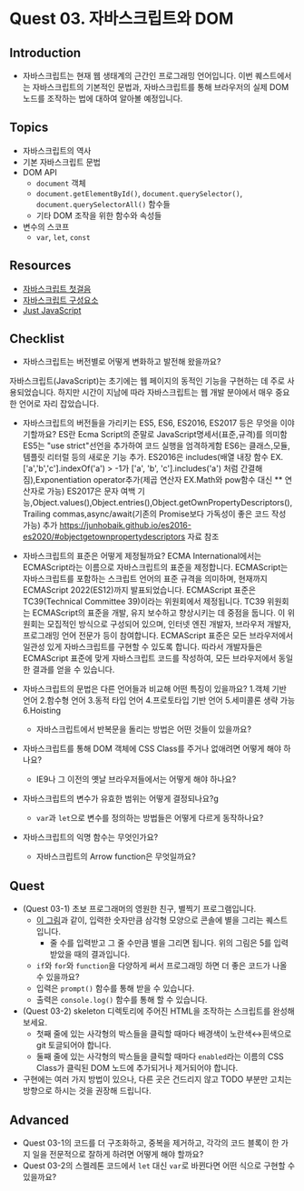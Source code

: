 # Quest 03. 자바스크립트와 DOM

## Introduction
* 자바스크립트는 현재 웹 생태계의 근간인 프로그래밍 언어입니다. 이번 퀘스트에서는 자바스크립트의 기본적인 문법과, 자바스크립트를 통해 브라우저의 실제 DOM 노드를 조작하는 법에 대하여 알아볼 예정입니다.

## Topics
* 자바스크립트의 역사
* 기본 자바스크립트 문법
* DOM API
  * `document` 객체
  * `document.getElementById()`, `document.querySelector()`, `document.querySelectorAll()` 함수들
  * 기타 DOM 조작을 위한 함수와 속성들
* 변수의 스코프
  * `var`, `let`, `const`

## Resources
* [자바스크립트 첫걸음](https://developer.mozilla.org/ko/docs/Learn/JavaScript/First_steps)
* [자바스크립트 구성요소](https://developer.mozilla.org/ko/docs/Learn/JavaScript/Building_blocks)
* [Just JavaScript](https://justjavascript.com/)

## Checklist
* 자바스크립트는 버전별로 어떻게 변화하고 발전해 왔을까요?

자바스크립트(JavaScript)는 초기에는 웹 페이지의 동적인 기능을 구현하는 데 주로 사용되었습니다. 하지만 시간이 지남에 따라 자바스크립트는 웹 개발 분야에서 매우 중요한 언어로 자리 잡았습니다.

  * 자바스크립트의 버전들을 가리키는 ES5, ES6, ES2016, ES2017 등은 무엇을 이야기할까요?
  ES란 Ecma Script의 준말로 JavaScript명세서(표준,규격)를 의미함
  ES5는 "use strict"선언을 추가하여 코드 실행을 엄격하게함
  ES6는 클래스,모듈,템플릿 리터럴 등의 새로운 기능 추가.
  ES2016은 includes(배열 내장 함수 EX.['a','b','c'].indexOf('a') > -1가 ['a', 'b', 'c'].includes('a') 처럼 간결해짐),Exponentiation operator추가(제곱 연산자 EX.Math와 pow함수 대신 ** 연산자로 가능)
  ES2017은 문자 여백 기능,Object.values(),Object.entries(),Object.getOwnPropertyDescriptors(),Trailing commas,async/await(기존의 Promise보다 가독성이 좋은 코드 작성 가능) 추가
  https://junhobaik.github.io/es2016-es2020/#objectgetownpropertydescriptors 자료 참조

  * 자바스크립트의 표준은 어떻게 제정될까요?
  ECMA International에서는 ECMAScript라는 이름으로 자바스크립트의 표준을 제정합니다. 
  ECMAScript는 자바스크립트를 포함하는 스크립트 언어의 표준 규격을 의미하며, 현재까지 ECMAScript 2022(ES12)까지 발표되었습니다.
  ECMAScript 표준은 TC39(Technical Committee 39)이라는 위원회에서 제정됩니다. 
  TC39 위원회는 ECMAScript의 표준을 개발, 유지 보수하고 향상시키는 데 중점을 둡니다. 
  이 위원회는 모집적인 방식으로 구성되어 있으며, 인터넷 엔진 개발자, 브라우저 개발자, 프로그래밍 언어 전문가 등이 참여합니다.
  ECMAScript 표준은 모든 브라우저에서 일관성 있게 자바스크립트를 구현할 수 있도록 합니다. 
  따라서 개발자들은 ECMAScript 표준에 맞게 자바스크립트 코드를 작성하여, 모든 브라우저에서 동일한 결과를 얻을 수 있습니다.

* 자바스크립트의 문법은 다른 언어들과 비교해 어떤 특징이 있을까요?
1.객체 기반 언어
2.함수형 언어
3.동적 타입 언어
4.프로토타입 기반 언어
5.세미콜론 생략 가능
6.Hoisting

  * 자바스크립트에서 반복문을 돌리는 방법은 어떤 것들이 있을까요?
* 자바스크립트를 통해 DOM 객체에 CSS Class를 주거나 없애려면 어떻게 해야 하나요?
  * IE9나 그 이전의 옛날 브라우저들에서는 어떻게 해야 하나요?
* 자바스크립트의 변수가 유효한 범위는 어떻게 결정되나요?g
  * `var`과 `let`으로 변수를 정의하는 방법들은 어떻게 다르게 동작하나요?
* 자바스크립트의 익명 함수는 무엇인가요?
  * 자바스크립트의 Arrow function은 무엇일까요?

## Quest
* (Quest 03-1) 초보 프로그래머의 영원한 친구, 별찍기 프로그램입니다.
  * [이 그림](jsStars.png)과 같이, 입력한 숫자만큼 삼각형 모양으로 콘솔에 별을 그리는 퀘스트 입니다.
    * 줄 수를 입력받고 그 줄 수만큼 별을 그리면 됩니다. 위의 그림은 5를 입력받았을 때의 결과입니다.
  * `if`와 `for`와 `function`을 다양하게 써서 프로그래밍 하면 더 좋은 코드가 나올 수 있을까요?
  * 입력은 `prompt()` 함수를 통해 받을 수 있습니다.
  * 출력은 `console.log()` 함수를 통해 할 수 있습니다.
* (Quest 03-2) skeleton 디렉토리에 주어진 HTML을 조작하는 스크립트를 완성해 보세요.
  * 첫째 줄에 있는 사각형의 박스들을 클릭할 때마다 배경색이 노란색↔흰색으로git 토글되어야 합니다.
  * 둘째 줄에 있는 사각형의 박스들을 클릭할 때마다 `enabled`라는 이름의 CSS Class가 클릭된 DOM 노드에 추가되거나 제거되어야 합니다.
* 구현에는 여러 가지 방법이 있으나, 다른 곳은 건드리지 않고 TODO 부분만 고치는 방향으로 하시는 것을 권장해 드립니다.

## Advanced
* Quest 03-1의 코드를 더 구조화하고, 중복을 제거하고, 각각의 코드 블록이 한 가지 일을 전문적으로 잘하게 하려면 어떻게 해야 할까요?
* Quest 03-2의 스켈레톤 코드에서 `let` 대신 `var`로 바뀐다면 어떤 식으로 구현할 수 있을까요?
